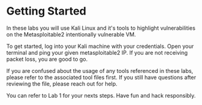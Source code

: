 # Getting Started

In these labs you will use Kali Linux and it's tools to highlight vulnerabilities on the Metasploitable2 intentionally vulnerable VM.

To get started, log into your Kali machine with your credentials. Open your terminal and ping your given metasploitable2 IP. If you are not receiving packet loss, you are good to go.

If you are confused about the usage of any tools referenced in these labs, please refer to the associated tool files first. If you still have questions after reviewing the file, please reach out for help.

You can refer to Lab 1 for your nexts steps. Have fun and hack responsibly.
